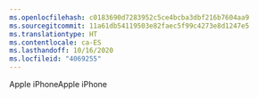 ```yaml
---
ms.openlocfilehash: c0183690d7283952c5ce4bcba3dbf216b7604aa9
ms.sourcegitcommit: 11a61db54119503e82faec5f99c4273e8d1247e5
ms.translationtype: HT
ms.contentlocale: ca-ES
ms.lasthandoff: 10/16/2020
ms.locfileid: "4069255"
---
```

<span data-ttu-id="1714c-101">Apple iPhone</span><span class="sxs-lookup"><span data-stu-id="1714c-101">Apple iPhone</span></span>